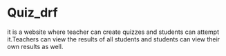 # Quiz_drf
it is a website where teacher can create quizzes and students can attempt it.Teachers can view the results of all students and students can view their own results as well.
